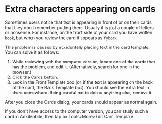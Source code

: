 # Extra characters appearing on cards

Sometimes users notice that text is appearing in front of or on their cards that they don't remember putting there. Usually it is just a couple of letters or nonsense. For instance, on the front side of your card you have written `book`, but when you review the card it appears as `fybook`.

This problem is caused by accidentally placing text in the card template. You can solve it as follows:

1. While reviewing with the computer version, locate one of the cards that has the problem, and edit it. (Alternatively, search for one in the browser.)
2. Click the Cards button.
3. Look in the Front Template box (or, if the text is appearing on the back of the card, the Back Template box). You should see the extra text in there somewhere. Being careful not to delete anything else, remove it.

After you close the Cards dialog, your cards should appear as normal again.

If you don't have access to the computer version, you can study such a card in AnkiMobile, then tap on Tools>More>Edit Card Template.
